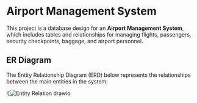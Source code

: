 # Airport Management System

This project is a database design for an **Airport Management System**, which includes tables and relationships for managing flights, passengers, security checkpoints, baggage, and airport personnel.

## ER Diagram

The Entity Relationship Diagram (ERD) below represents the relationships between the main entities in the system:

![![Entity Relation drawio](https://github.com/user-attachments/assets/f3693dc7-483d-4d6f-ac49-9d9714ffc05b)
